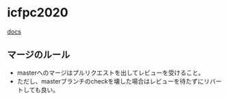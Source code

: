 # icfpc2020

[docs](https://docs.google.com/document/d/14mA2PDG3-_r_VDUscjzOUJKAvTAeKIBm6ccvvDjzLrM/edit?usp=sharing)

## マージのルール

* masterへのマージはプルリクエストを出してレビューを受けること。
* ただし、masterブランチのcheckを壊した場合はレビューを待たずにリバートしても良い。
